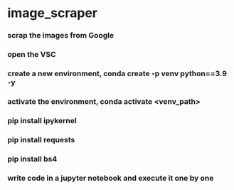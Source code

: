 # image_scraper
### scrap the images from Google 
### open the VSC
### create a new environment, conda create -p venv python==3.9 -y
### activate the environment, conda activate <venv_path>
### pip install ipykernel
### pip install requests
### pip install bs4
### write code in a jupyter notebook and execute it one by one 
